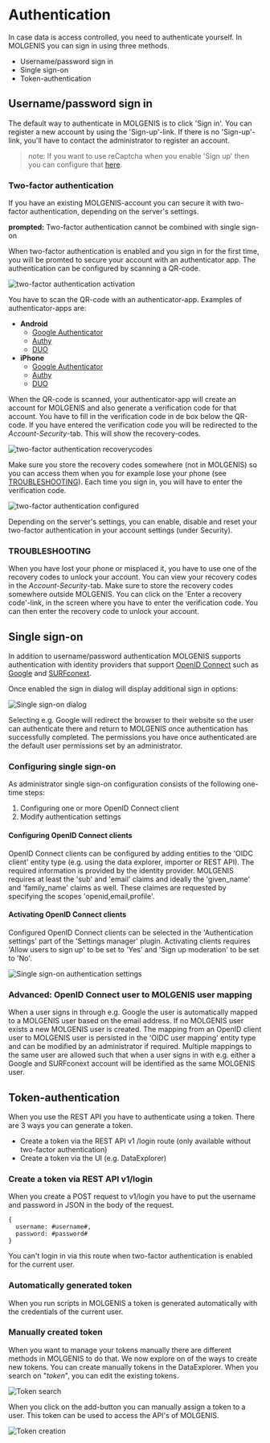# Authentication

In case data is access controlled, you need to authenticate yourself. In MOLGENIS you can sign in using three methods.
 * Username/password sign in
 * Single sign-on
 * Token-authentication

## Username/password sign in
The default way to authenticate in MOLGENIS is to click 'Sign in'. You can register a new account by using the 'Sign-up'-link. If there is no 'Sign-up'-link, you'll have to contact the administrator to register an account.
>note: If you want to use reCaptcha when you enable 'Sign up' then you can configure that [here](guide-settings.md).  

### Two-factor authentication
If you have an existing MOLGENIS-account you can secure it with two-factor authentication, depending on the server's settings.

**prompted:** Two-factor authentication cannot be combined with single sign-on

When two-factor authentication is enabled and you sign in for the first time, you will be promted to secure your account with an authenticator app. The authentication can be configured by scanning a QR-code.

![two-factor authentication activation](images/molgenis_two-factor-authentication_activation.png?raw=true, "two-factor authentication activation")

You have to scan the QR-code with an authenticator-app. Examples of authenticator-apps are:

 * **Android**
   * [Google Authenticator](https://play.google.com/store/apps/details?id=com.google.android.apps.authenticator2)
   * [Authy](https://play.google.com/store/apps/details?id=com.authy.authy)
   * [DUO](https://play.google.com/store/apps/details?id=com.duosecurity.duomobile&hl=nl)
 * **iPhone**
   * [Google Authenticator](https://itunes.apple.com/app/google-authenticator/id388497605?mt=8)
   * [Authy](https://itunes.apple.com/app/authy/id494168017?mt=8)
   * [DUO](https://itunes.apple.com/app/duo-mobile/id422663827?mt=8)

When the QR-code is scanned, your authenticator-app will create an account for MOLGENIS and also generate a verification code for that account.
You have to fill in the verification code in de box below the QR-code. If you have entered the verification code you will be redirected to the
*Account-Security*-tab. This will show the recovery-codes.

![two-factor authentication recoverycodes](images/molgenis_two-factor-authentication_recoverycodes.png?raw=true, "two-factor authentication recoverycodes")

Make sure you store the recovery codes somewhere (not in MOLGENIS) so you can access them when you for example lose your phone (see [TROUBLESHOOTING](#TROUBLESHOOTING)).
Each time you sign in, you will have to enter the verification code.

![two-factor authentication configured](images/molgenis_two-factor-authentication_configured.png?raw=true, "two-factor authentication configured")

Depending on the server's settings, you can enable, disable and reset your two-factor authentication in your account settings (under Security).

### TROUBLESHOOTING  
When you have lost your phone or misplaced it, you have to use one of the recovery codes to unlock your account. You can view your recovery codes
in the *Account-Security*-tab. Make sure to store the recovery codes somewhere outside MOLGENIS. You can click on the 'Enter a recovery code'-link,
in the screen where you have to enter the verification code. You can then enter the recovery code to unlock your account.

## Single sign-on
In addition to username/password authentication MOLGENIS supports authentication with identity providers that support [OpenID Connect](https://openid.net/connect/)
such as [Google](https://developers.google.com/identity/protocols/OpenIDConnect) and [SURFconext](https://wiki.surfnet.nl/display/surfconextdev/OpenID+Connect+reference).

Once enabled the sign in dialog will display additional sign in options:

![Single sign-on dialog](images/security/authentication/signin_dialog_oidc.png?raw=true, "Single sign-on dialog")

Selecting e.g. Google will redirect the browser to their website so the user can authenticate there and return to MOLGENIS once authentication has successfully completed.
The permissions you have once authenticated are the default user permissions set by an administrator.   

### Configuring single sign-on   
As administrator single sign-on configuration consists of the following one-time steps:
1. Configuring one or more OpenID Connect client
2. Modify authentication settings

#### Configuring OpenID Connect clients
OpenID Connect clients can be configured by adding entities to the 'OIDC client' entity type (e.g. using the data explorer, importer or REST API).
The required information is provided by the identity provider. MOLGENIS requires at least the 'sub' and 'email' claims and ideally the
'given_name' and 'family_name' claims as well. These claimes are requested by specifying the scopes 'openid,email,profile'.  

#### Activating OpenID Connect clients
Configured OpenID Connect clients can be selected in the 'Authentication settings' part of the 'Settings manager' plugin. Activating clients
requires 'Allow users to sign up' to be set to 'Yes' and 'Sign up moderation' to be set to 'No'.

![Single sign-on authentication settings](images/security/authentication/authentication_settings_oidc.png?raw=true, "Single sign-on authentication settings")

### Advanced: OpenID Connect user to MOLGENIS user mapping
When a user signs in through e.g. Google the user is automatically mapped to a MOLGENIS user based on the email address. If no MOLGENIS user exists
a new MOLGENIS user is created. The mapping from an OpenID client user to MOLGENIS user is persisted in the 'OIDC user mapping' entity type and can
be modified by an administrator if required. Multiple mappings to the same user are allowed such that when a user signs in with e.g. either a Google
and SURFconext account will be identified as the same MOLGENIS user.

## Token-authentication
When you use the REST API you have to authenticate using a token. There are 3 ways you can generate a token.
 * Create a token via the REST API v1 /login route (only available without two-factor authentication)
 * Create a token via the UI (e.g. DataExplorer)

### Create a token via REST API v1/login
When you create a POST request to v1/login you have to put the username and password in JSON in the body of the request.

```
{
  username: #username#,
  password: #password#
}
```

You can't login in via this route when two-factor authentication is enabled for the current user.

### Automatically generated token
When you run scripts in MOLGENIS a token is generated automatically with the credentials of the current user.

### Manually created token
When you want to manage your tokens manually there are different methods in MOLGENIS to do that. We now explore on of the ways
to create new tokens. You can create manually tokens in the DataExplorer. When you search on "*token*", you can edit the
existing tokens.

![Token search](images/molgenis_token_search.png?raw=true, "Token search")

When you click on the add-button you can manually assign a token to a user. This token can be used to access the API's
of MOLGENIS.

![Token creation](images/molgenis_token_creation.png?raw=true, "Token creation")
